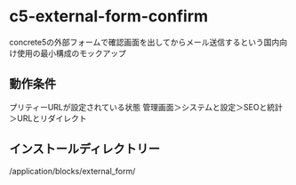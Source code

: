# c5-external-form-confirm

concrete5の外部フォームで確認画面を出してからメール送信するという国内向け使用の最小構成のモックアップ

## 動作条件
プリティーURLが設定されている状態
管理画面＞システムと設定＞SEOと統計＞URLとリダイレクト

## インストールディレクトリー

/application/blocks/external_form/